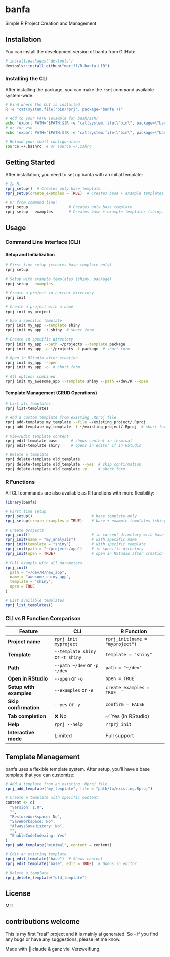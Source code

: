 # banfa

Simple R Project Creation and Management

## Installation

You can install the development version of banfa from GitHub:

```r
# install.packages("devtools")
devtools::install_github("marifl/R-banfa-LIB")
```

### Installing the CLI

After installing the package, you can make the `rprj` command available system-wide:

```bash
# Find where the CLI is installed
R -e "cat(system.file('bin/rprj', package='banfa'))"

# Add to your PATH (example for bash/zsh)
echo 'export PATH="$PATH:$(R -e "cat(system.file(\"bin\", package=\"banfa\"))" -s)"' >> ~/.bashrc
# or for zsh
echo 'export PATH="$PATH:$(R -e "cat(system.file(\"bin\", package=\"banfa\"))" -s)"' >> ~/.zshrc

# Reload your shell configuration
source ~/.bashrc  # or source ~/.zshrc
```

## Getting Started

After installation, you need to set up banfa with an initial template:

```r
# In R:
rprj_setup()  # Creates only base template
rprj_setup(create_examples = TRUE)  # Creates base + example templates

# Or from command line:
rprj setup                  # Creates only base template
rprj setup --examples       # Creates base + example templates (shiny, package)
```

## Usage

### Command Line Interface (CLI)

#### Setup and Initialization

```bash
# First time setup (creates base template only)
rprj setup

# Setup with example templates (shiny, package)
rprj setup --examples

# Create a project in current directory
rprj init

# Create a project with a name
rprj init my_project

# Use a specific template
rprj init my_app --template shiny
rprj init my_app -t shiny  # short form

# Create in specific directory
rprj init my_app --path ~/projects --template package
rprj init my_app -p ~/projects -t package  # short form

# Open in RStudio after creation
rprj init my_app --open
rprj init my_app -o  # short form

# All options combined
rprj init my_awesome_app --template shiny --path ~/dev/R --open
```

#### Template Management (CRUD Operations)

```bash
# List all templates
rprj list-templates

# Add a custom template from existing .Rproj file
rprj add-template my_template --file ~/existing_project/.Rproj
rprj add-template my_template -f ~/existing_project/.Rproj  # short form

# View/Edit template content
rprj edit-template base      # shows content in terminal
rprj edit-template shiny     # opens in editor if in RStudio

# Delete a template
rprj delete-template old_template
rprj delete-template old_template --yes  # skip confirmation
rprj delete-template old_template -y     # short form
```

### R Functions

All CLI commands are also available as R functions with more flexibility:

```r
library(banfa)

# First time setup
rprj_setup()                          # base template only
rprj_setup(create_examples = TRUE)    # base + example templates (shiny, package)

# Create projects
rprj_init()                           # in current directory with base template
rprj_init(name = "my_analysis")       # with specific name
rprj_init(template = "shiny")         # with specific template
rprj_init(path = "~/projects/app")    # in specific directory
rprj_init(open = TRUE)                # open in RStudio after creation

# Full example with all parameters
rprj_init(
  path = "~/dev/R/new_app",
  name = "awesome_shiny_app", 
  template = "shiny",
  open = TRUE
)

# List available templates
rprj_list_templates()
```

### CLI vs R Function Comparison

| Feature | CLI | R Function |
|---------|-----|------------|
| **Project name** | `rprj init myproject` | `rprj_init(name = "myproject")` |
| **Template** | `--template shiny` or `-t shiny` | `template = "shiny"` |
| **Path** | `--path ~/dev` or `-p ~/dev` | `path = "~/dev"` |
| **Open in RStudio** | `--open` or `-o` | `open = TRUE` |
| **Setup with examples** | `--examples` or `-e` | `create_examples = TRUE` |
| **Skip confirmation** | `--yes` or `-y` | `confirm = FALSE` |
| **Tab completion** | ❌ No | ✅ Yes (in RStudio) |
| **Help** | `rprj --help` | `?rprj_init` |
| **Interactive mode** | Limited | Full support |

## Template Management

banfa uses a flexible template system. After setup, you'll have a base template that you can customize:

```r
# Add a template from an existing .Rproj file
rprj_add_template("my_template", file = "path/to/existing.Rproj")

# Create a template with specific content
content <- c(
  "Version: 1.0",
  "",
  "RestoreWorkspace: No",
  "SaveWorkspace: No",
  "AlwaysSaveHistory: No",
  "",
  "EnableCodeIndexing: Yes"
)
rprj_add_template("minimal", content = content)

# Edit an existing template
rprj_edit_template("base")  # Shows content
rprj_edit_template("base", edit = TRUE)  # Opens in editor

# Delete a template
rprj_delete_template("old_template")
```

## License

MIT

## contributions welcome

This is my first "real" project and it is mainly ai generated. So - if you find any bugs or have any suggestions, please let me know.

Made with 🤖 claude & ganz viel Verzweiflung.